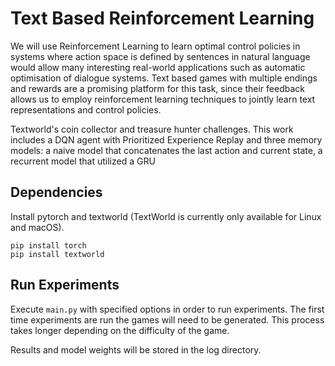 # Text Based Reinforcement Learning
We will use Reinforcement Learning to learn optimal control policies in systems where action space is defined by sentences in natural language would allow many interesting real-world
applications such as automatic optimisation of dialogue systems. Text based games with multiple endings and rewards are a promising platform for this task, since their feedback allows us to employ reinforcement learning techniques to jointly learn text representations and control policies.

Textworld's coin collector and treasure hunter challenges. This work includes a DQN agent with Prioritized Experience Replay and three memory models: a naive model that concatenates the last action and current state, a recurrent model that utilized a GRU
## Dependencies
Install pytorch and textworld (TextWorld is currently only available for Linux and macOS).
```
pip install torch
pip install textworld
```

## Run Experiments
Execute `main.py` with specified options in order to run experiments. The first time experiments are run the games will need to be generated. This process takes longer depending on the difficulty of the game.

Results and model weights will be stored in the log directory.
